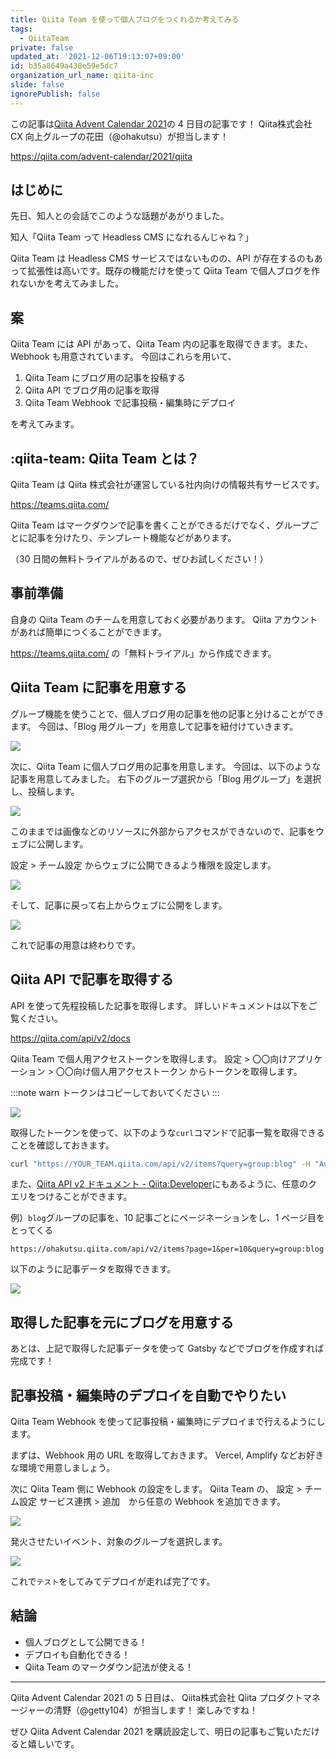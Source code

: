 ```yaml
---
title: Qiita Team を使って個人ブログをつくれるか考えてみる
tags:
  - QiitaTeam
private: false
updated_at: '2021-12-06T19:13:07+09:00'
id: b35a8649a438e59e5dc7
organization_url_name: qiita-inc
slide: false
ignorePublish: false
---
```

この記事は[Qiita Advent Calendar 2021](https://qiita.com/advent-calendar/2021/qiita)の 4 日目の記事です！
Qiita株式会社 CX 向上グループの花田（@ohakutsu）が担当します！

https://qiita.com/advent-calendar/2021/qiita

## はじめに

先日、知人との会話でこのような話題があがりました。

知人「Qiita Team って Headless CMS になれるんじゃね？」

Qiita Team は Headless CMS サービスではないものの、API が存在するのもあって拡張性は高いです。既存の機能だけを使って Qiita Team で個人ブログを作れないかを考えてみました。

## 案

Qiita Team には API があって、Qiita Team 内の記事を取得できます。また、Webhook も用意されています。
今回はこれらを用いて、

1. Qiita Team にブログ用の記事を投稿する
2. Qiita API でブログ用の記事を取得
3. Qiita Team Webhook で記事投稿・編集時にデプロイ

を考えてみます。

## :qiita-team: Qiita Team とは？

Qiita Team は Qiita 株式会社が運営している社内向けの情報共有サービスです。

https://teams.qiita.com/

Qiita Team はマークダウンで記事を書くことができるだけでなく、グループごとに記事を分けたり、テンプレート機能などがあります。

（30 日間の無料トライアルがあるので、ぜひお試しください！）

## 事前準備

自身の Qiita Team のチームを用意しておく必要があります。
Qiita アカウントがあれば簡単につくることができます。

https://teams.qiita.com/ の「無料トライアル」から作成できます。

## Qiita Team に記事を用意する

グループ機能を使うことで、個人ブログ用の記事を他の記事と分けることができます。
今回は、「Blog 用グループ」を用意して記事を紐付けていきます。

![](https://qiita-image-store.s3.ap-northeast-1.amazonaws.com/0/352836/d17ae440-8123-6f34-e8c3-2cb32b379f29.png)

次に、Qiita Team に個人ブログ用の記事を用意します。
今回は、以下のような記事を用意してみました。
右下のグループ選択から「Blog 用グループ」を選択し、投稿します。

![](https://qiita-image-store.s3.ap-northeast-1.amazonaws.com/0/352836/2dedf81b-3d44-2eb4-661f-088c16e0a199.png)

このままでは画像などのリソースに外部からアクセスができないので、記事をウェブに公開します。

設定 > チーム設定 からウェブに公開できるよう権限を設定します。

![](https://qiita-image-store.s3.ap-northeast-1.amazonaws.com/0/352836/0150d82f-c759-1d55-e03a-31a0277c0624.png)

そして、記事に戻って右上からウェブに公開をします。

![](https://qiita-image-store.s3.ap-northeast-1.amazonaws.com/0/352836/53ccf88e-d436-73c0-006d-2231cfcedfa7.png)

これで記事の用意は終わりです。

## Qiita API で記事を取得する

API を使って先程投稿した記事を取得します。
詳しいドキュメントは以下をご覧ください。

https://qiita.com/api/v2/docs

Qiita Team で個人用アクセストークンを取得します。
設定 > 〇〇向けアプリケーション > 〇〇向け個人用アクセストークン からトークンを取得します。

:::note warn
トークンはコピーしておいてください
:::

![](https://qiita-image-store.s3.ap-northeast-1.amazonaws.com/0/352836/673fab6e-0aff-6ca9-f606-258833980162.png)

取得したトークンを使って、以下のような`curl`コマンドで記事一覧を取得できることを確認しておきます。

```bash
curl "https://YOUR_TEAM.qiita.com/api/v2/items?query=group:blog" -H "Authorization: Bearer YOUR_TOKEN"
```

また、[Qiita API v2 ドキュメント - Qiita:Developer](https://qiita.com/api/v2/docs#get-apiv2items)にもあるように、任意のクエリをつけることができます。

例）`blog`グループの記事を、10 記事ごとにページネーションをし、1 ページ目をとってくる

```
https://ohakutsu.qiita.com/api/v2/items?page=1&per=10&query=group:blog
```

以下のように記事データを取得できます。

![](https://qiita-image-store.s3.ap-northeast-1.amazonaws.com/0/352836/71b947f3-b960-8a74-3160-da8e20eb20dd.png)

## 取得した記事を元にブログを用意する

あとは、上記で取得した記事データを使って Gatsby などでブログを作成すれば完成です！

## 記事投稿・編集時のデプロイを自動でやりたい

Qiita Team Webhook を使って記事投稿・編集時にデプロイまで行えるようにします。

まずは、Webhook 用の URL を取得しておきます。
Vercel, Amplify などお好きな環境で用意しましょう。

次に Qiita Team 側に Webhook の設定をします。
Qiita Team の、
設定 > チーム設定 サービス連携 > 追加　から任意の Webhook を追加できます。

![](https://qiita-image-store.s3.ap-northeast-1.amazonaws.com/0/352836/b9248af2-df0b-91da-cec4-6e34489ca73d.png)

発火させたいイベント、対象のグループを選択します。

![](https://qiita-image-store.s3.ap-northeast-1.amazonaws.com/0/352836/77c5d634-bb26-e20f-6689-87247d09a8ef.png)

これで`テスト`をしてみてデプロイが走れば完了です。

## 結論

- 個人ブログとして公開できる！
- デプロイも自動化できる！
- Qiita Team のマークダウン記法が使える！

---

Qiita Advent Calendar 2021 の 5 日目は、
Qiita株式会社 Qiita プロダクトマネージャーの清野（@getty104）が担当します！
楽しみですね！

ぜひ Qiita Advent Calendar 2021 を購読設定して、明日の記事もご覧いただけると嬉しいです。
